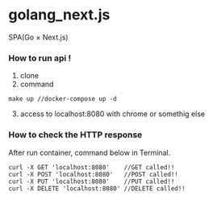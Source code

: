 # golang_next.js
SPA(Go × Next.js)

### How to run api !  
1. clone  
2. command
```
make up //docker-compose up -d
```
3. access to localhost:8080 with chrome or somethig else

### How to check the  HTTP response
After run container, command below in Terminal.
```
curl -X GET 'localhost:8080'    //GET called!!
curl -X POST 'localhost:8080'   //POST called!!
curl -X PUT 'localhost:8080'    //PUT called!!
curl -X DELETE 'localhost:8080' //DELETE called!!
```

